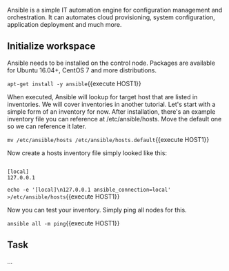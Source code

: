 Ansible is a simple IT automation engine for configuration management and orchestration.
It can automates cloud provisioning, system configuration, application deployment and much more.

## Initialize workspace

Ansible needs to be installed on the control node. Packages are available for Ubuntu 16.04+, CentOS 7 and more distributions.

`apt-get install -y ansible`{{execute HOST1}}

When executed, Ansible will lookup for target host that are listed in inventories. We will cover inventories in another tutorial.
Let's start with a simple form of an inventory for now. After installation, there's an example inventory file you can reference at /etc/ansible/hosts. Move the default one so we can reference it later.

`mv /etc/ansible/hosts /etc/ansible/hosts.default`{{execute HOST1}}

Now create a hosts inventory file simply looked like this:

<pre><code>
[local]
127.0.0.1
</code></pre>

`echo -e '[local]\n127.0.0.1 ansible_connection=local' >/etc/ansible/hosts`{{execute HOST1}}

Now you can test your inventory. Simply ping all nodes for this.

`ansible all -m ping`{{execute HOST1}}

## Task

...
